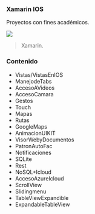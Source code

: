 ### Xamarin IOS
Proyectos con fines académicos.

![](https://upload.wikimedia.org/wikipedia/commons/thumb/f/f2/Xamarin-logo.svg/1200px-Xamarin-logo.svg.png)

> Xamarin.


### Contenido

* Vistas/VistasEnIOS
* ManejodeTabs
* AccesoAVideos
* AccesoCamara
* Gestos
* Touch	
* Mapas
* Rutas
* GoogleMaps
* AnimacionUIKIT
* VisorWebyDocumentos
* PatronAutoFac
* Notificaciones
* SQLite
* Rest
* NoSQL+Icloud
* AccesoAzureIcloud
* ScrollView
* Slidingmenu
* TableViewExpandible
* ExpandableTableView
